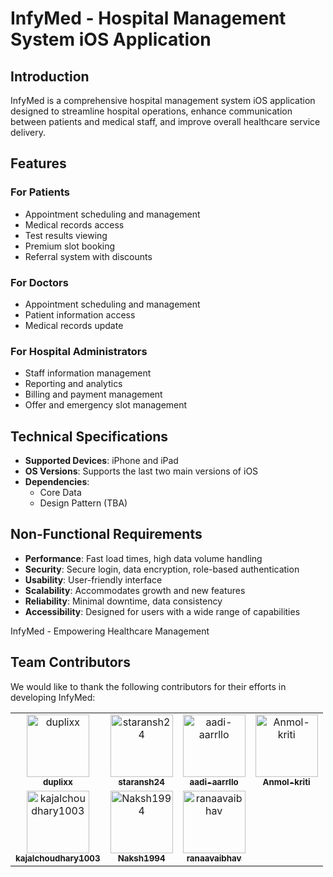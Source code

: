 # InfyMed - Hospital Management System iOS Application

## Introduction

InfyMed is a comprehensive hospital management system iOS application designed to streamline hospital operations, enhance communication between patients and medical staff, and improve overall healthcare service delivery.

## Features

### For Patients
- Appointment scheduling and management
- Medical records access
- Test results viewing
- Premium slot booking
- Referral system with discounts

### For Doctors
- Appointment scheduling and management
- Patient information access
- Medical records update

### For Hospital Administrators
- Staff information management
- Reporting and analytics
- Billing and payment management
- Offer and emergency slot management

## Technical Specifications

- **Supported Devices**: iPhone and iPad
- **OS Versions**: Supports the last two main versions of iOS
- **Dependencies**: 
  - Core Data
  - Design Pattern (TBA)

## Non-Functional Requirements

- **Performance**: Fast load times, high data volume handling
- **Security**: Secure login, data encryption, role-based authentication
- **Usability**: User-friendly interface
- **Scalability**: Accommodates growth and new features
- **Reliability**: Minimal downtime, data consistency
- **Accessibility**: Designed for users with a wide range of capabilities

InfyMed - Empowering Healthcare Management

## Team Contributors

We would like to thank the following contributors for their efforts in developing InfyMed:

<table>
  <tr>
    <td align="center">
      <a href="https://github.com/duplixx">
        <img src="https://github.com/duplixx.png" width="100px;" alt="duplixx"/><br />
        <sub><b>duplixx</b></sub>
      </a>
    </td>
    <td align="center">
      <a href="https://github.com/staransh24">
        <img src="https://github.com/staransh24.png" width="100px;" alt="staransh24"/><br />
        <sub><b>staransh24</b></sub>
      </a>
    </td>
    <td align="center">
      <a href="https://github.com/aadi-aarrllo">
        <img src="https://github.com/aadi-aarrllo.png" width="100px;" alt="aadi-aarrllo"/><br />
        <sub><b>aadi-aarrllo</b></sub>
      </a>
    </td>
    <td align="center">
      <a href="https://github.com/Anmol-kriti">
        <img src="https://github.com/Anmol-kriti.png" width="100px;" alt="Anmol-kriti"/><br />
        <sub><b>Anmol-kriti</b></sub>
      </a>
    </td>
  </tr>
  <tr>
    <td align="center">
      <a href="https://github.com/kajalchoudhary1003">
        <img src="https://github.com/kajalchoudhary1003.png" width="100px;" alt="kajalchoudhary1003"/><br />
        <sub><b>kajalchoudhary1003</b></sub>
      </a>
    </td>
    <td align="center">
      <a href="https://github.com/Naksh1994">
        <img src="https://github.com/Naksh1994.png" width="100px;" alt="Naksh1994"/><br />
        <sub><b>Naksh1994</b></sub>
      </a>
    </td>
    <td align="center">
      <a href="https://github.com/ranaavaibhav">
        <img src="https://github.com/ranaavaibhav.png" width="100px;" alt="ranaavaibhav"/><br />
        <sub><b>ranaavaibhav</b></sub>
      </a>
    </td>
  </tr>
</table>
